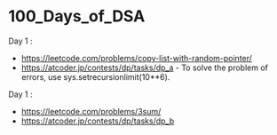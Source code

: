# 100_Days_of_DSA

Day 1 :
- https://leetcode.com/problems/copy-list-with-random-pointer/
- https://atcoder.jp/contests/dp/tasks/dp_a  - To solve the problem of errors, use sys.setrecursionlimit(10**6).

Day 1 :
- https://leetcode.com/problems/3sum/
- https://atcoder.jp/contests/dp/tasks/dp_b

